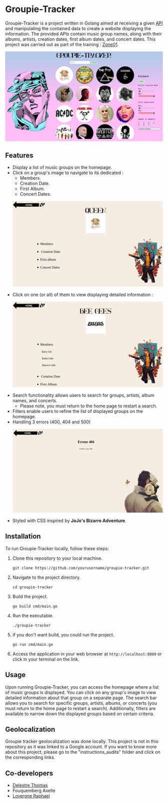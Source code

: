 # Groupie-Tracker

Groupie-Tracker is a project written in Golang aimed at receiving a given [API](https://groupietrackers.herokuapp.com/api) and manipulating the contained data to create a website displaying the information. The provided APIs contain music group names, along with their albums, artists, creation dates, first album dates, and concert dates.
This project was carried out as part of the training : [Zone01](https://zone01rouennormandie.org/).
<p align="center">
  <img src="picturesReadme/home.png" alt="home">
</p>

## Features

- Display a list of music groups on the homepage.
- Click on a group's image to navigate to its dedicated : 
   - Members.
   - Creation Date.
   - First Album.
   - Concert Dates.
   <p align="center">
   <img src="picturesReadme/artist_page.png" alt="artist_page" width="500">
   </p>
- Click on one (or all) of them to view displaying detailed information :
   <p align="center">
   <img src="picturesReadme/artist_detailed.png" alt="artist_detailed" width="500">
   </p>
- Search functionality allows users to search for groups, artists, album names, and concerts.
   - Please note, you must return to the home page to restart a search.
- Filters enable users to refine the list of displayed groups on the homepage.
- Handling 3 errors (400, 404 and 500)
   <p align="center">
   <img src="picturesReadme/error_page.png" alt="error_page" width="500">
   </p>
- Styled with CSS inspired by **JoJo's Bizarre Adventure**.

## Installation

To run Groupie-Tracker locally, follow these steps:

1. Clone this repository to your local machine.
   ```
   git clone https://github.com/yourusername/groupie-tracker.git
   ```
2. Navigate to the project directory.
   ```
   cd groupie-tracker
   ```
3. Build the project.
   ```
   go build cmd/main.go
   ```
4. Run the executable.
   ```
   ./groupie-tracker
   ```
5. if you don't want build, you could run the project.
   ```
   go run cmd/main.go
   ```
6. Access the application in your web browser at `http://localhost:8080` or click in your terminal on the link.

## Usage

Upon running Groupie-Tracker, you can access the homepage where a list of music groups is displayed. You can click on any group's image to view detailed information about that group on a separate page. The search bar allows you to search for specific groups, artists, albums, or concerts (you must return to the home page to restart a search). Additionally, filters are available to narrow down the displayed groups based on certain criteria.

## Geolocalization

Groupie tracker geolocalization was done locally. This project is not in this repository as it was linked to a Google account. If you want to know more about this project, please go to the "instructions_audits" folder and click on the corresponding links.

## Co-developers

- [Delestre Thomas](https://github.com/Thomas-Delestre)
- Fouquemberg Axelle
- [Lovergne Raphael](https://github.com/Ne0Jiku)